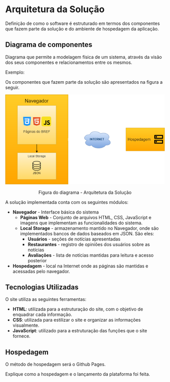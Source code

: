 # Arquitetura da Solução


Definição de como o software é estruturado em termos dos componentes que fazem parte da solução e do ambiente de hospedagem da aplicação.

## Diagrama de componentes

Diagrama que permite a modelagem física de um sistema, através da visão dos seus componentes e relacionamentos entre os mesmos.

Exemplo: 

Os componentes que fazem parte da solução são apresentados na figura a seguir.

![Diagrama de Componentes](img/Diagram.drawio_1.png)
<center>Figura do diagrama - Arquitetura da Solução</center>

A solução implementada conta com os seguintes módulos:
- **Navegador** - Interface básica do sistema  
  - **Páginas Web** - Conjunto de arquivos HTML, CSS, JavaScript e imagens que implementam as funcionalidades do sistema.
   - **Local Storage** - armazenamento mantido no Navegador, onde são implementados bancos de dados baseados em JSON. São eles: 
     - **Usuários** - seções de notícias apresentadas 
     - **Restaurantes** - registro de opiniões dos usuários sobre as notícias
     - **Avaliações** - lista de notícias mantidas para leitura e acesso posterior
 - **Hospedagem** - local na Internet onde as páginas são mantidas e acessadas pelo navegador. 

## Tecnologias Utilizadas

O site utiliza as seguintes ferramentas:

- **HTML**: utilizada para a estruturação do site, com o objetivo de enquadrar cada informação.
- **CSS**: utilizada para estilizar o site e organizar as informações visualmente.
- **JavaScript**: utilizado para a estruturação das funções que o site fornece.

## Hospedagem

O método de hospedagem será o Github Pages.

Explique como a hospedagem e o lançamento da plataforma foi feita.

